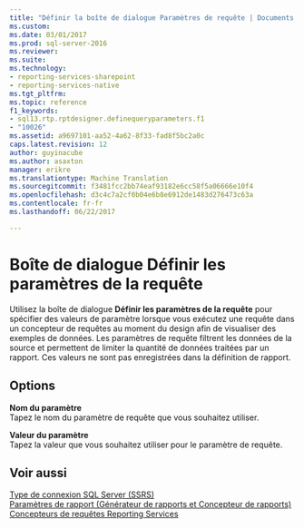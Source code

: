 ```yaml
---
title: "Définir la boîte de dialogue Paramètres de requête | Documents Microsoft"
ms.custom: 
ms.date: 03/01/2017
ms.prod: sql-server-2016
ms.reviewer: 
ms.suite: 
ms.technology:
- reporting-services-sharepoint
- reporting-services-native
ms.tgt_pltfrm: 
ms.topic: reference
f1_keywords:
- sql13.rtp.rptdesigner.definequeryparameters.f1
- "10026"
ms.assetid: a9697101-aa52-4a62-8f33-fad8f5bc2a0c
caps.latest.revision: 12
author: guyinacube
ms.author: asaxton
manager: erikre
ms.translationtype: Machine Translation
ms.sourcegitcommit: f3481fcc2bb74eaf93182e6cc58f5a06666e10f4
ms.openlocfilehash: d3c4c7a2cf0b04e6b8e6912de1483d276473c63a
ms.contentlocale: fr-fr
ms.lasthandoff: 06/22/2017

---
```

# <a name="define-query-parameters-dialog-box"></a>Boîte de dialogue Définir les paramètres de la requête
  Utilisez la boîte de dialogue **Définir les paramètres de la requête** pour spécifier des valeurs de paramètre lorsque vous exécutez une requête dans un concepteur de requêtes au moment du design afin de visualiser des exemples de données. Les paramètres de requête filtrent les données de la source et permettent de limiter la quantité de données traitées par un rapport. Ces valeurs ne sont pas enregistrées dans la définition de rapport.  
  
## <a name="options"></a>Options  
 **Nom du paramètre**  
 Tapez le nom du paramètre de requête que vous souhaitez utiliser.  
  
 **Valeur du paramètre**  
 Tapez la valeur que vous souhaitez utiliser pour le paramètre de requête.  
  
## <a name="see-also"></a>Voir aussi  
 [Type de connexion SQL Server &#40;SSRS&#41;](../../reporting-services/report-data/sql-server-connection-type-ssrs.md)   
 [Paramètres de rapport &#40;Générateur de rapports et Concepteur de rapports&#41;](../../reporting-services/report-design/report-parameters-report-builder-and-report-designer.md)   
 [Concepteurs de requêtes Reporting Services](http://msdn.microsoft.com/library/07efd3f1-804f-45f7-b62a-3e727a3d9835)  
  
  
